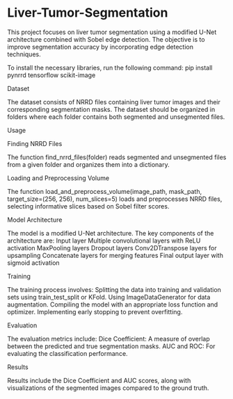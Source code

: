 # Liver-Tumor-Segmentation
This project focuses on liver tumor segmentation using a modified U-Net architecture combined with Sobel edge detection. The objective is to improve segmentation accuracy by incorporating edge detection techniques.

To install the necessary libraries, run the following command:
pip install pynrrd tensorflow scikit-image

Dataset

The dataset consists of NRRD files containing liver tumor images and their corresponding segmentation masks. The dataset should be organized in folders where each folder contains both segmented and unsegmented files.

Usage

Finding NRRD Files

The function find_nrrd_files(folder) reads segmented and unsegmented files from a given folder and organizes them into a dictionary.

Loading and Preprocessing Volume

The function load_and_preprocess_volume(image_path, mask_path, target_size=(256, 256), num_slices=5) loads and preprocesses NRRD files, selecting informative slices based on Sobel filter scores.

Model Architecture

The model is a modified U-Net architecture. The key components of the architecture are:
Input layer
Multiple convolutional layers with ReLU activation
MaxPooling layers
Dropout layers
Conv2DTranspose layers for upsampling
Concatenate layers for merging features
Final output layer with sigmoid activation

Training

The training process involves:
Splitting the data into training and validation sets using train_test_split or KFold.
Using ImageDataGenerator for data augmentation.
Compiling the model with an appropriate loss function and optimizer.
Implementing early stopping to prevent overfitting.

Evaluation

The evaluation metrics include:
Dice Coefficient: A measure of overlap between the predicted and true segmentation masks.
AUC and ROC: For evaluating the classification performance.

Results

Results include the Dice Coefficient and AUC scores, along with visualizations of the segmented images compared to the ground truth.
